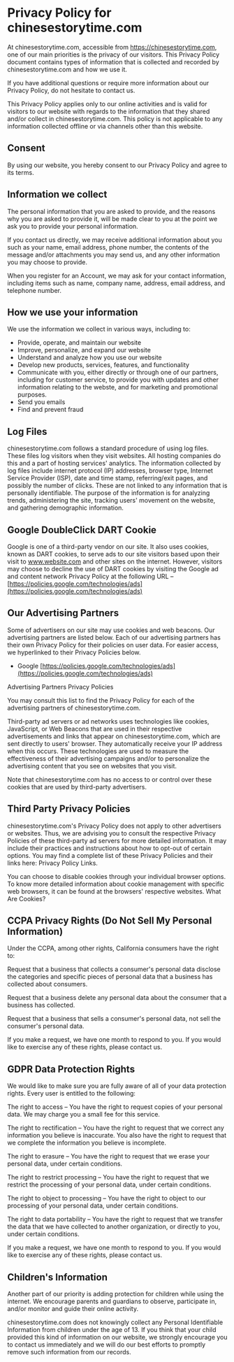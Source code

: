 # Privacy Policy for chinesestorytime.com

At chinesestorytime.com, accessible from https://chinesestorytime.com, one of our main priorities is
the privacy of our visitors. This Privacy Policy document contains types
of information that is collected and recorded by chinesestorytime.com and how we use
it.

If you have additional questions or require more information about our
Privacy Policy, do not hesitate to contact us.

This Privacy Policy applies only to our online activities and is valid for
visitors to our website with regards to the information that they shared
and/or collect in chinesestorytime.com. This policy is not applicable to any
information collected offline or via channels other than this website.

## Consent

By using our website, you hereby consent to our Privacy Policy and agree
to its terms.

## Information we collect

The personal information that you are asked to provide, and the reasons
why you are asked to provide it, will be made clear to you at the point we
ask you to provide your personal information.

If you contact us directly, we may receive additional information about
you such as your name, email address, phone number, the contents of the
message and/or attachments you may send us, and any other information you
may choose to provide.

When you register for an Account, we may ask for your contact information,
including items such as name, company name, address, email address, and
telephone number.

## How we use your information

We use the information we collect in various ways, including to:

* Provide, operate, and maintain our website
* Improve, personalize, and expand our website
* Understand and analyze how you use our website
* Develop new products, services, features, and functionality
* Communicate with you, either directly or through one of our partners,
  including for customer service, to provide you with updates and other
  information relating to the webste, and for marketing and promotional
  purposes.
* Send you emails
* Find and prevent fraud

## Log Files

chinesestorytime.com follows a standard procedure of using log files. These files log
visitors when they visit websites. All hosting companies do this and a
part of hosting services' analytics. The information collected by log
files include internet protocol (IP) addresses, browser type, Internet
Service Provider (ISP), date and time stamp, referring/exit pages, and
possibly the number of clicks. These are not linked to any information
that is personally identifiable. The purpose of the information is for
analyzing trends, administering the site, tracking users' movement on the
website, and gathering demographic information.

## Google DoubleClick DART Cookie

Google is one of a third-party vendor on our site. It also uses cookies,
known as DART cookies, to serve ads to our site visitors based upon their
visit to www.website.com and other sites on the internet. However,
visitors may choose to decline the use of DART cookies by visiting the
Google ad and content network Privacy Policy at the following URL –
[https://policies.google.com/technologies/ads](https://policies.google.com/technologies/ads)

## Our Advertising Partners

Some of advertisers on our site may use cookies and web beacons. Our
advertising partners are listed below. Each of our advertising partners
has their own Privacy Policy for their policies on user data. For easier
access, we hyperlinked to their Privacy Policies below.

* Google
  [https://policies.google.com/technologies/ads](https://policies.google.com/technologies/ads)

Advertising Partners Privacy Policies

You may consult this list to find the Privacy Policy for each of the
advertising partners of chinesestorytime.com.

Third-party ad servers or ad networks uses technologies like cookies,
JavaScript, or Web Beacons that are used in their respective
advertisements and links that appear on chinesestorytime.com, which are sent directly
to users' browser. They automatically receive your IP address when this
occurs. These technologies are used to measure the effectiveness of their
advertising campaigns and/or to personalize the advertising content that
you see on websites that you visit.

Note that chinesestorytime.com has no access to or control over these cookies that are
used by third-party advertisers.

## Third Party Privacy Policies

chinesestorytime.com's Privacy Policy does not apply to other advertisers or websites.
Thus, we are advising you to consult the respective Privacy Policies of
these third-party ad servers for more detailed information. It may include
their practices and instructions about how to opt-out of certain options.
You may find a complete list of these Privacy Policies and their links
here: Privacy Policy Links.

You can choose to disable cookies through your individual browser options.
To know more detailed information about cookie management with specific
web browsers, it can be found at the browsers' respective websites. What
Are Cookies?

## CCPA Privacy Rights (Do Not Sell My Personal Information)

Under the CCPA, among other rights, California consumers have the right
to:

Request that a business that collects a consumer's personal data disclose
the categories and specific pieces of personal data that a business has
collected about consumers.

Request that a business delete any personal data about the consumer that a
business has collected.

Request that a business that sells a consumer's personal data, not sell
the consumer's personal data.

If you make a request, we have one month to respond to you. If you would
like to exercise any of these rights, please contact us.

## GDPR Data Protection Rights

We would like to make sure you are fully aware of all of your data
protection rights. Every user is entitled to the following:

The right to access – You have the right to request copies of your
personal data. We may charge you a small fee for this service.

The right to rectification – You have the right to request that we correct
any information you believe is inaccurate. You also have the right to
request that we complete the information you believe is incomplete.

The right to erasure – You have the right to request that we erase your
personal data, under certain conditions.

The right to restrict processing – You have the right to request that we
restrict the processing of your personal data, under certain conditions.

The right to object to processing – You have the right to object to our
processing of your personal data, under certain conditions.

The right to data portability – You have the right to request that we
transfer the data that we have collected to another organization, or
directly to you, under certain conditions.

If you make a request, we have one month to respond to you. If you would
like to exercise any of these rights, please contact us.

## Children's Information

Another part of our priority is adding protection for children while using
the internet. We encourage parents and guardians to observe, participate
in, and/or monitor and guide their online activity.

chinesestorytime.com does not knowingly collect any Personal Identifiable Information
from children under the age of 13. If you think that your child provided
this kind of information on our website, we strongly encourage you to
contact us immediately and we will do our best efforts to promptly remove
such information from our records.
